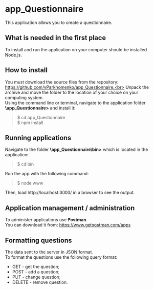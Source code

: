 # app_Questionnaire
 This application allows you to create a questionnaire.

## What is needed in the first place
 To install and run the application on your computer should be installed Node.js.

## How to install
 You must download the source files from the repository: https://github.com/vParkhomenko/app_Questionnaire.<br>
 Unpack the archive and move the folder to the location of your choice on your computing system.<br>
 Using the command line or terminal, navigate to the application folder **\app_Questionnaire>** and install it:<br> 
 >$ cd app_Questionnaire<br>
 >$ npm install
 
## Running applications
 Navigate to the folder **\app_Questionnaire\bin>** which is located in the application: <br>
 >$ cd bin<br>
 
 Run the app with the following command:<br>
 >$ node www<br>
 
 Then, load http://localhost:3000/ in a browser to see the output.
 
## Application management / administration
To administer applications use **Postman**.<br>
You can download it from: https://www.getpostman.com/apps

## Formatting questions
The data sent to the server in JSON format.<br>
To format the questions use the following query format:<br>
* GET - get the question;
* POST - add a question;
* PUT - change  question;
* DELETE - remove question.
